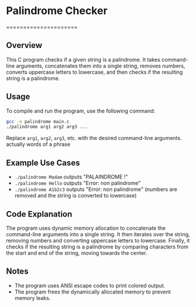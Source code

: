 # Palindrome Checker
=====================

## Overview

This C program checks if a given string is a palindrome. It takes command-line arguments, concatenates them into a single string, removes numbers, converts uppercase letters to lowercase, and then checks if the resulting string is a palindrome.

## Usage

To compile and run the program, use the following command:

```bash
gcc -o palindrome main.c
./palindrome arg1 arg2 arg3 ...
```

Replace `arg1`, `arg2`, `arg3`, etc. with the desired command-line arguments. actually words of a phrase

## Example Use Cases

* `./palindrome Madam` outputs "PALAINDROME !"
* `./palindrome Hello` outputs "Error: non palindrome"
* `./palindrome A1b2c3` outputs "Error: non palindrome" (numbers are removed and the string is converted to lowercase)

## Code Explanation

The program uses dynamic memory allocation to concatenate the command-line arguments into a single string. It then iterates over the string, removing numbers and converting uppercase letters to lowercase. Finally, it checks if the resulting string is a palindrome by comparing characters from the start and end of the string, moving towards the center.

## Notes

* The program uses ANSI escape codes to print colored output.
* The program frees the dynamically allocated memory to prevent memory leaks.
